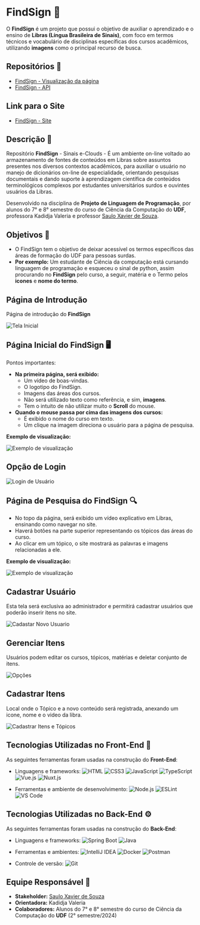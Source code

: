 # **FindSign** 👋

O **FindSign** é um projeto que possui o objetivo de auxiliar o aprendizado e o ensino de **Libras (Língua Brasileira de Sinais)**, com foco em termos técnicos e vocabulário de disciplinas específicas dos cursos acadêmicos, utilizando **imagens** como o principal recurso de busca.

## Repositórios 📁

- [FindSign - Visualização da página](https://github.com/UDFProjLingProg/signacle-front)
- [FindSign - API](https://github.com/UDFProjLingProg/signacle-api)

## Link para o Site
- [FindSign - Site](https://findsign.vercel.app/)

## **Descrição** 📄

Repositório **FindSign** - Sinais e-Clouds - É um ambiente on-line voltado ao armazenamento de fontes de conteúdos em Libras sobre assuntos presentes nos diversos contextos acadêmicos, para auxiliar o usuário no manejo de dicionários on-line de especialidade, orientando pesquisas documentais e dando suporte à aprendizagem científica de conteúdos terminológicos complexos por estudantes universitários surdos e ouvintes usuários da Libras.

Desenvolvido na disciplina de **Projeto de Linguagem de Programação**, por alunos do 7° e 8° semestre do curso de Ciência da Computação do **UDF**, professora Kadidja Valeria e professor [Saulo Xavier de Souza](https://www.instagram.com/profsauloxavier/).

## Objetivos 🎯

- O FindSign tem o objetivo de deixar acessível os termos específicos das áreas de formação do UDF para pessoas surdas.
- **Por exemplo:** Um estudante de Ciência da computação está cursando linguagem de programação e esqueceu o sinal de python, assim procurando no **FindSign** pelo curso, a seguir, matéria e o Termo pelos **icones** e **nome do termo**.

## Página de Introdução

Página de introdução do **FindSign**

![Tela Inicial](https://github.com/user-attachments/assets/0fd249d4-9ec3-46f2-b5d5-a504beaad2ef)


## **Página Inicial do FindSign** 🖥️

Pontos importantes:
- **Na primeira página, será exibido:**
  - Um vídeo de boas-vindas.
  - O logotipo do FindSign.
  - Imagens das áreas dos cursos.
  - Não será utilizado texto como referência, e sim, **imagens**.
  - Tem o intuito de não utilizar muito o **Scroll** do mouse.
- **Quando o mouse passa por cima das imagens dos cursos:**
  - É exibido o nome do curso em texto.
  - Um clique na imagem direciona o usuário para a página de pesquisa.

**Exemplo de visualização:**

![Exemplo de visualização](https://github.com/user-attachments/assets/9cf73338-8988-4e88-9b96-6649cf0c2516)

## Opção de Login

![Login de Usuário](https://github.com/user-attachments/assets/6ca3d695-c8a4-4fd8-b744-2193a4668e85)

## **Página de Pesquisa do FindSign** 🔍

- No topo da página, será exibido um vídeo explicativo em Libras, ensinando como navegar no site.
- Haverá botões na parte superior representando os tópicos das áreas do curso.
- Ao clicar em um tópico, o site mostrará as palavras e imagens relacionadas a ele.

**Exemplo de visualização:**

![Exemplo de visualização](https://github.com/user-attachments/assets/89c5cc31-df0b-4a2f-a7d0-b36920695054)

## **Cadastrar Usuário**

Esta tela será exclusiva ao administrador e permitirá cadastrar usuários que poderão inserir itens no site.  

![Cadastar Novo Usuario](https://github.com/user-attachments/assets/87e8cf3b-130a-49e3-8993-66219bffcdb5)

## **Gerenciar Itens**

Usuários podem editar os cursos, tópicos, matérias e deletar conjunto de itens.  

![Opções](https://github.com/user-attachments/assets/8e5ed71b-149c-47f1-a94a-a4b73bcf7ba0)

## **Cadastrar Itens**

Local onde o Tópico e a novo conteúdo será registrada, anexando um icone, nome e o video da libra.

![Cadastrar Itens e Tópicos](https://github.com/user-attachments/assets/eb2afe1a-c680-4d7b-a9d2-2aa9583f6383)

## **Tecnologias Utilizadas no Front-End** 🎴

As seguintes ferramentas foram usadas na construção do **Front-End**:
- Linguagens e frameworks:
  ![HTML](https://img.shields.io/badge/HTML5-E34F26?style=for-the-badge&logo=html5&logoColor=white)
  ![CSS3](https://img.shields.io/badge/CSS3-1572B6?style=for-the-badge&logo=css3&logoColor=white)
  ![JavaScript](https://img.shields.io/badge/Javascript-F0DB4F?style=for-the-badge&labelColor=black&logo=javascript&logoColor=F0DB4F)
  ![TypeScript](https://img.shields.io/badge/TypeScript-007acc?style=for-the-badge&labelColor=black&logo=typescript&logoColor=007acc)
  ![Vue.js](https://img.shields.io/badge/Vue.js-35495E?style=for-the-badge&logo=vuedotjs&logoColor=4FC08D)
  ![Nuxt.js](https://img.shields.io/badge/nuxt.js-00DC82?style=for-the-badge&logo=nuxt.js&logoColor=white)

- Ferramentas e ambiente de desenvolvimento:
  ![Node.js](https://img.shields.io/badge/Node.js-3C873A?style=for-the-badge&labelColor=black&logo=node.js&logoColor=3C873A)
  ![ESLint](https://img.shields.io/badge/ESLint-3A33D1?style=for-the-badge&logo=eslint&logoColor=white)
  ![VS Code](https://img.shields.io/badge/Visual_Studio_Code-0078d7?style=for-the-badge&logo=visual%20studio&logoColor=white)

## **Tecnologias Utilizadas no Back-End** ⚙️

As seguintes ferramentas foram usadas na construção do **Back-End**:
- Linguagens e frameworks:
  ![Spring Boot](https://img.shields.io/badge/Spring-6DB33F?style=for-the-badge&logo=spring&logoColor=white)
  ![Java](https://img.shields.io/badge/Java-ED8B00?style=for-the-badge&logo=openjdk&logoColor=white)

- Ferramentas e ambientes:
  ![IntelliJ IDEA](https://img.shields.io/badge/IntelliJ_IDEA-000000.svg?style=for-the-badge&logo=intellij-idea&logoColor=white)
  ![Docker](https://img.shields.io/badge/Docker-0db7ed?style=for-the-badge&logo=docker&logoColor=white)
  ![Postman](https://img.shields.io/badge/Postman-FF6C37?style=for-the-badge&logo=postman&logoColor=white)

- Controle de versão:
  ![Git](https://img.shields.io/badge/Git-F05032?style=for-the-badge&logo=git&logoColor=white)


## **Equipe Responsável** 👥

- **Stakeholder:** [Saulo Xavier de Souza](https://www.instagram.com/profsauloxavier/)
- **Orientadora:** Kadidja Valeria
- **Colaboradores:** Alunos do 7° e 8° semestre do curso de Ciência da Computação do **UDF** (2° semestre/2024)
